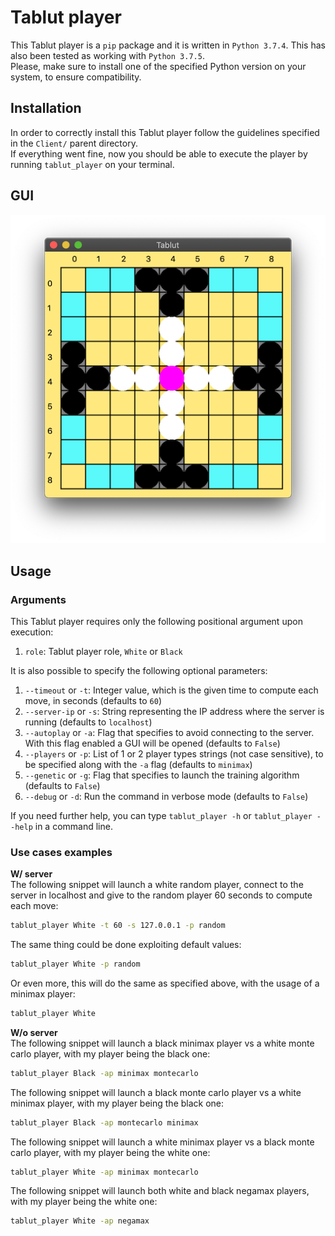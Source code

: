 # Tablut player
This Tablut player is a `pip` package and it is written in `Python 3.7.4`.
This has also been tested as working with `Python 3.7.5`.\
Please, make sure to install one of the specified Python version on your system,
to ensure compatibility.

## Installation

In order to correctly install this Tablut player follow the guidelines specified
in the `Client/` parent directory.\
If everything went fine, now you should be able to execute the player
by running `tablut_player` on your terminal.

## GUI
![GUI](img/client-gui.png)

## Usage
### Arguments
This Tablut player requires only the following positional argument upon execution:
1. `role`: Tablut player role, `White` or `Black`

It is also possible to specify the following optional parameters:
1. `--timeout` or `-t`: Integer value, which is the given time to compute each move, in seconds (defaults to `60`)
2. `--server-ip` or `-s`: String representing the IP address where the server is running (defaults to `localhost`)
3. `--autoplay` or `-a`: Flag that specifies to avoid connecting to the server. With this flag enabled a GUI will be opened (defaults to `False`)
4. `--players` or `-p`: List of 1 or 2 player types strings (not case sensitive), to be specified along with the `-a` flag (defaults to `minimax`)
5. `--genetic` or `-g`: Flag that specifies to launch the training algorithm (defaults to `False`)
6. `--debug` or `-d`: Run the command in verbose mode (defaults to `False`)

If you need further help, you can type `tablut_player -h` or `tablut_player --help` in a command line.

### Use cases examples

**W/ server**\
The following snippet will launch a white random player, connect to the
server in localhost and give to the random player 60 seconds to compute each move:
```bash
tablut_player White -t 60 -s 127.0.0.1 -p random
```

The same thing could be done exploiting default values:
```bash
tablut_player White -p random
```

Or even more, this will do the same as specified above, with the usage of a minimax player:
```bash
tablut_player White
```

**W/o server**\
The following snippet will launch a black minimax player vs a white monte carlo player, with my player being the black one:
```bash
tablut_player Black -ap minimax montecarlo
```

The following snippet will launch a black monte carlo player vs a white minimax player, with my player being the black one:
```bash
tablut_player Black -ap montecarlo minimax
```

The following snippet will launch a white minimax player vs a black monte carlo player, with my player being the white one:
```bash
tablut_player White -ap minimax montecarlo
```

The following snippet will launch both white and black negamax players, with my player being the white one:
```bash
tablut_player White -ap negamax
```

